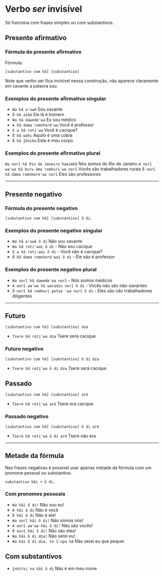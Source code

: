 # Verbo _ser_ invisível

Só funciona com frases simples ou com substantivos.

## Presente afirmativo

### Fórmula do presente afirmativo

Fórmula:

```text
[substantivo com hã] [substantivo]
```

Note que verbo ser fica invisível nessa construção, não aparece claramente em xavante a palavra _sou_.

### Exemplos do presente afirmativo singular

- `Wa hã aꞌuwẽ` Sou xavante
- `Õ hã aibö` Ele lá é homem
- `Wa hã dawedeꞌwa` Eu sou médico
- `A hã dama romnhoréꞌwa` Você é professor
- `E a hã rotiꞌwa` Você é cacique?
- `Õ hã wahi` Aquilo é uma cobra
- `Ã hã ĩ̱höiba` Este é meu corpo

### Exemplos do presente afirmativo plural

`Wa norĩ hã Rio de Janeiro hawimhã` Nós somos do Rio de Janeiro
`A norĩ waꞌwa hã buru ãma romhuriꞌwa norĩ` Vocês são trabalhadores rurais
`Õ norĩ hã dama romnhoréꞌwa norĩ` Eles são professores

---

## Presente negativo

### Fórmula do presente negativo

```text
[substantivo com hã] [substantivo] õ di.
```

### Exemplos do presente negativo singular

- `Wa hã aꞌuwẽ õ di` Não sou xavante
- `Wa hã rotiꞌwai õ di` - Não sou cacique
- `E a hã rotiꞌwai õ di` - Você não é cacique?
- `Õ hã dama romnhoréꞌwai õ di` - Ele não é professor

### Exemplos do presente negativo plural

- `Wa norĩ hã dawedeꞌwa norĩ` - Nós somos médicos
- `A norĩ waꞌwa hã waradzu norĩ õ di` - Vocês não são não-xavantes
- `Õ norĩ hã romhuri petse ꞌwa norĩ õ di` - Eles são não trabalhadores diligentes

---

## Futuro

```text
[substantivo com hã] [substantivo] dza
```

- `Tsere hã rotiꞌwa dza` Tsere será cacique

### Futuro negativo

```text
[substantivo com hã] [substantivo] õ di dza
```

- `Tsere hã rotiꞌwa õ di dza` Tsere será cacique

## Passado

```text
[substantivo com hã] [substantivo] aré
```

- `Tsere hã rotiꞌwa aré` Tsere era cacique

### Passado negativo

```text
[substantivo com hã] [substantivo] õ di aré
```

- `Tsere hã rotiꞌwa õ di aré` Tsere não era

---

## Metade da fórmula

Nas frases negativas é possível usar apenas metade da fórmula com um pronome pessoal ou substantivo.

```text
substantivo hãi + õ di.
```

### Com pronomes pessoais

- `Wa hãi õ di!` Não sou eu!
- `A hãi õ di` Não é você
- `Õ hãi õ di` Não é ele!
- `Wa norĩ hãi õ di!` Não somos nós!
- `A norĩ waꞌwa hãi õ di!` Não são vocês!
- `Õ norĩ hãi õ di!` Não são eles!
- `Wa hãi õ di dza!` Não serei eu!
- `Wa hãi õ di dza, te ĩꞌupa hã` Não serei eu que pequei

## Com substantivos

- `ĩ̱nhitsi na hãi õ di` Não é em meu nome
